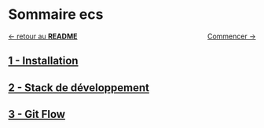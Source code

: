 <h1>Sommaire ecs </h1>

<span style="float:left">[&larr; retour au **README**](../README.md)</span>   <span style="float:right">[Commencer &rarr;](1installation)</span>
<br>


## [1 - Installation](1Installation.md)

## [2 - Stack de développement](1installation.md)

## [3 - Git Flow](3GitFlow.md)